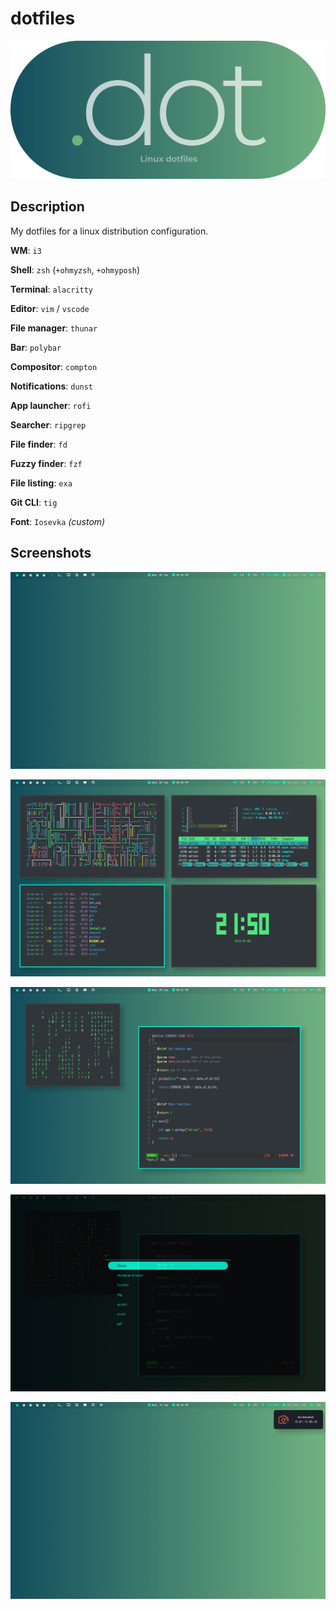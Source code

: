 # dotfiles

![.dot](dot.png)

## Description

My dotfiles for a linux distribution configuration.

**WM**: `i3`

**Shell**: `zsh` (`+ohmyzsh`, `+ohmyposh`)

**Terminal**: `alacritty`

**Editor**: `vim` / `vscode`

**File manager**: `thunar`

**Bar**: `polybar`

**Compositor**: `compton`

**Notifications**: `dunst`

**App launcher**: `rofi`

**Searcher**: `ripgrep`

**File finder**: `fd`

**Fuzzy finder**: `fzf`

**File listing**: `exa`

**Git CLI**: `tig`

**Font**: `Iosevka` *(custom)*

## Screenshots

![clean](screenshots/clean.png)

![dirty](screenshots/dirty.png)

![floating](screenshots/floating.png)

![rofi](screenshots/rofi.png)

![notifications](screenshots/notifications.png)

